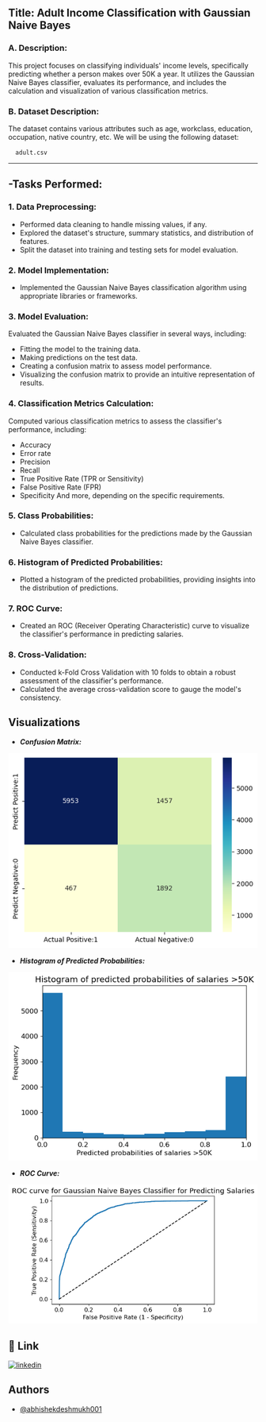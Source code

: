 ## Title: Adult Income Classification with Gaussian Naive Bayes

### A. Description:
This project focuses on classifying individuals' income levels, specifically predicting whether a person makes over 50K a year. It utilizes the Gaussian Naive Bayes classifier, evaluates its performance, and includes the calculation and visualization of various classification metrics.

### B. Dataset Description: 
The dataset contains various attributes such as age, workclass, education, occupation, native country, etc.
We will be using the following dataset:

      adult.csv
-----

## -Tasks Performed:

### 1. Data Preprocessing:
* Performed data cleaning to handle missing values, if any.
* Explored the dataset's structure, summary statistics, and distribution of features.
* Split the dataset into training and testing sets for model evaluation.

### 2. Model Implementation:
* Implemented the Gaussian Naive Bayes classification algorithm using appropriate libraries or frameworks.

### 3. Model Evaluation:
Evaluated the Gaussian Naive Bayes classifier in several ways, including:
* Fitting the model to the training data.
* Making predictions on the test data.
* Creating a confusion matrix to assess model performance.
* Visualizing the confusion matrix to provide an intuitive representation of results.

### 4. Classification Metrics Calculation:
Computed various classification metrics to assess the classifier's performance, including:
* Accuracy
* Error rate
* Precision
* Recall
* True Positive Rate (TPR or Sensitivity)
* False Positive Rate (FPR)
* Specificity
And more, depending on the specific requirements.

### 5. Class Probabilities:
* Calculated class probabilities for the predictions made by the Gaussian Naive Bayes classifier.

### 6. Histogram of Predicted Probabilities:
* Plotted a histogram of the predicted probabilities, providing insights into the distribution of predictions.

### 7. ROC Curve:
* Created an ROC (Receiver Operating Characteristic) curve to visualize the classifier's performance in predicting salaries.

### 8. Cross-Validation:
* Conducted k-Fold Cross Validation with 10 folds to obtain a robust assessment of the classifier's performance.
* Calculated the average cross-validation score to gauge the model's consistency.



## Visualizations

- ***Confusion Matrix:***

![App Screenshot](https://github.com/abhishekdeshmukh001/Adult-Income-Classification-with-Gaussian-Naive-Bayes/blob/main/confusion_matrix_nb.png?raw=true)

- ***Histogram of Predicted Probabilities:***

![App Screenshot](https://github.com/abhishekdeshmukh001/Adult-Income-Classification-with-Gaussian-Naive-Bayes/blob/main/hist_pred_probab.png?raw=true)

- ***ROC Curve:***

![App Screenshot](https://github.com/abhishekdeshmukh001/Adult-Income-Classification-with-Gaussian-Naive-Bayes/blob/main/roc_curve.png?raw=true)


## 🔗 Link
[![linkedin](https://img.shields.io/badge/linkedin-0A66C2?style=for-the-badge&logo=linkedin&logoColor=white)](https://www.linkedin.com/in/abhishek-sachin-deshmukh/)


## Authors

- [@abhishekdeshmukh001](https://github.com/abhishekdeshmukh001)
